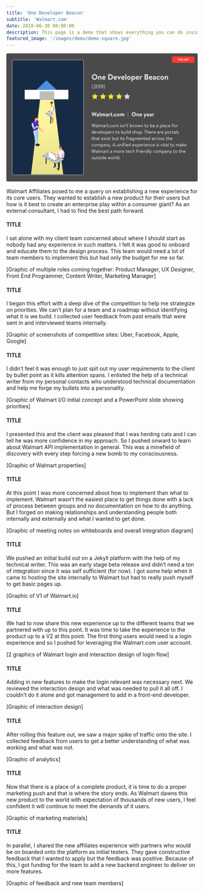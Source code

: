 ```yaml
---
title: 'One Developer Beacon'
subtitle: 'Walmart.com'
date: 2018-06-30 00:00:00
description: This page is a demo that shows everything you can do inside portfolio and blog posts.
featured_image: '/images/demo/demo-square.jpg'
---
```


<img src="../images/story-poster-walmart.png">

Walmart Affiliates posed to me a query on establishing a new experience for its core users. They wanted to establish a new product for their users but how is it best to create an enterprise play within a consumer giant? As an external consultant, I had to find the best path forward.

####  TITLE

I sat alone with my client team concerned about where I should start as nobody had any experience in such matters. I felt it was good to onboard and educate them to the design process. This team would need a lot of team members to implement this but had only the budget for me so far.

[Graphic of multiple roles coming together: Product Manager, UX Designer, Front End Programmer, Content Writer, Marketing Manager]

####  TITLE

I began this effort with a deep dive of the competition to help me strategize on priorities. We can’t plan for a team and a roadmap without identifying what it is we build. I collected user feedback from past emails that were sent in and interviewed teams internally.

[Graphic of screenshots of competitive sites: Uber, Facebook, Apple, Google]

####  TITLE

I didn’t feel it was enough to just spit out my user requirements to the client by bullet point as it kills attention spans. I enlisted the help of a technical writer from my personal contacts who understood technical documentation and help me forge my bullets into a personality.

[Graphic of Walmart I/O initial concept and a PowerPoint slide showing priorities]

####  TITLE

I presented this and the client was pleased that I was herding cats and I can tell he was more confidence in my approach. So I pushed onward to learn about Walmart API implementation in general. This was a minefield of discovery with every step forcing a new bomb to my consciousness.

[Graphic of Walmart properties]

####  TITLE

At this point I was more concerned about how to implement than what to implement. Walmart wasn’t the easiest place to get things done with a lack of process between groups and no documentation on how to do anything. But I forged on making relationships and understanding people both internally and externally and what I wanted to get done.

[Graphic of meeting notes on whiteboards and overall integration diagram]

####  TITLE

We pushed an initial build out on a Jekyll platform with the help of my technical writer. This was an early stage beta release and didn’t need a ton of integration since it was self sufficient (for now). I got some help when it came to hosting the site internally to Walmart but had to really push myself to get basic pages up.

[Graphic of V1 of Walmart.io]

####  TITLE

We had to now share this new experience up to the different teams that we partnered with up to this point. It was time to take the experience to the product up to a V2 at this point. The first thing users would need is a login experience and so I pushed for leveraging the Walmart.com user account.

[2 graphics of Walmart login and interaction design of login flow]

####  TITLE

Adding in new features to make the login relevant was necessary next. We reviewed the interaction design and what was needed to pull it all off. I couldn’t do it alone and got management to add in a front-end developer.

[Graphic of interaction design]

####  TITLE

After rolling this feature out, we saw a major spike of traffic onto the site. I collected feedback from users to get a better understanding of what was working and what was not.

[Graphic of analytics]

####  TITLE

Now that there is a place of a complete product, it is time to do a proper marketing push and that is where the story ends. As Walmart dawns this new product to the world with expectation of thousands of new users, I feel confident it will continue to meet the demands of it users.

[Graphic of marketing materials]

####  TITLE

In parallel, I shared the new affiliates experience with partners who would be on boarded onto the platform as initial testers. They gave constructive feedback that I wanted to apply but the feedback was positive. Because of this, I got funding for the team to add a new backend engineer to deliver on more features.

[Graphic of feedback and new team members]